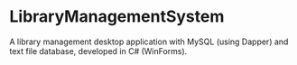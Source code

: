 # LibraryManagementSystem
A library management desktop application with MySQL (using Dapper) and text file database, developed in C# (WinForms).
